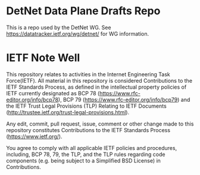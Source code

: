 # DetNet Data Plane Drafts Repo

This is a repo used by the DetNet WG.
See https://datatracker.ietf.org/wg/detnet/ for WG information.

# IETF Note Well
This repository relates to activities in the Internet Engineering Task
Force(IETF). All material in this repository is considered Contributions
to the IETF Standards Process, as defined in the intellectual property
policies of IETF currently designated as BCP 78
(https://www.rfc-editor.org/info/bcp78), BCP 79
(https://www.rfc-editor.org/info/bcp79) and the IETF Trust Legal
Provisions (TLP) Relating to IETF Documents
(http://trustee.ietf.org/trust-legal-provisions.html).

Any edit, commit, pull request, issue, comment or other change made to this
repository constitutes Contributions to the IETF Standards Process
(https://www.ietf.org/).

You agree to comply with all applicable IETF policies and procedures,
including, BCP 78, 79, the TLP, and the TLP rules regarding code
components (e.g. being subject to a Simplified BSD License) in
Contributions.

